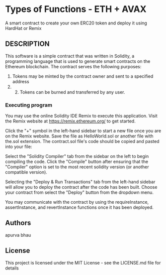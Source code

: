 # Types of Functions - ETH + AVAX
A smart contract to create your own ERC20 token and deploy it using HardHat or Remix

## DESCRIPTION
This software is a simple contract that was written in Solidity, a programming language that is used to generate smart contracts on the Ethereum blockchain. The contract serves the following purposes:
1. Tokens may be minted by the contract owner and sent to a specified address
2. 2. Tokens can be burned and transferred by any user.


### Executing program

You may use the online Solidity IDE Remix to execute this application. Visit the Remix website at https://remix.ethereum.org/ to get started.

Click the "+" symbol in the left-hand sidebar to start a new file once you are on the Remix website. Save the file as HelloWorld.sol or another file with the.sol extension. The contract.sol file's code should be copied and pasted into your file:

Select the "Solidity Compiler" tab from the sidebar on the left to begin compiling the code. Click the "Compile" button after ensuring that the "Compiler" option is set to the most recent solidity version (or another compatible version).

Selecting the "Deploy & Run Transactions" tab from the left-hand sidebar will allow you to deploy the contract after the code has been built. Choose your contract from select the "Deploy" button from the dropdown menu.

You may communicate with the contract by using the requireInstance, assertInstance, and revertInstance functions once it has been deployed.

## Authors
apurva bhau

## License

This project is licensed under the MIT License - see the LICENSE.md file for details
